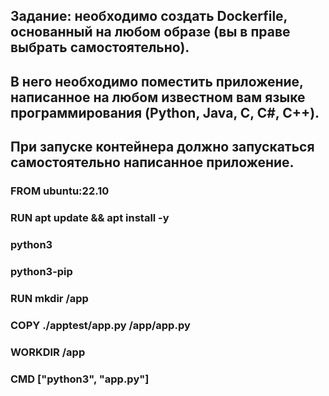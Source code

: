 
## Задание: необходимо создать Dockerfile, основанный на любом образе (вы в праве выбрать самостоятельно).
## В него необходимо поместить приложение, написанное на любом известном вам языке программирования (Python, Java, C, С#, C++).
## При запуске контейнера должно запускаться самостоятельно написанное приложение.

### FROM ubuntu:22.10

### RUN apt update && apt install -y
### python3
### python3-pip

### RUN mkdir /app

### COPY ./apptest/app.py /app/app.py

### WORKDIR /app

### CMD ["python3", "app.py"]